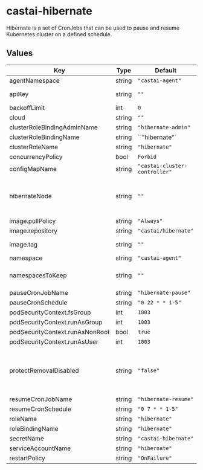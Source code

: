 # castai-hibernate

Hibernate is a set of CronJobs that can be used to pause and resume Kubernetes cluster on a defined schedule.

## Values

| Key | Type | Default | Description |
|-----|------|---------|-------------|
| agentNamespace | string | `"castai-agent"` |  |
| apiKey | string | `""` | API token with Full Access permissions and encode base64 |
| backoffLimit | int | `0` |  |
| cloud | string | `""` | Cloud env variable to [EKS|GKE|AKS] |
| clusterRoleBindingAdminName | string | `"hibernate-admin"` |  |
| clusterRoleBindingName | string | ``"hibernate"` |  |
| clusterRoleName | string | `"hibernate"` |  |
| concurrencyPolicy | bool | `Forbid` |  |
| configMapName | string | `"castai-cluster-controller"` |  |
| hibernateNode | string | `""`  | Set the HIBERNATE_NODE environment variable to override the default node sizing selections. Make sure the size selected is appropriate for your cloud. |
| image.pullPolicy | string | `"Always"` |  |
| image.repository | string | `"castai/hibernate"` |  |
| image.tag | string | `""` | Tag is set using Chart.yaml appVersion field. |
| namespace | string | `"castai-agent"` |  |
| namespacesToKeep | string | `""` | Set the NAMESPACES_TO_KEEP environment variable to override, "opa,istio"" |
| pauseCronJobName | string | `"hibernate-pause"` |  |
| pauseCronSchedule | string | `"0 22 * * 1-5"` | Schedule to pause cluster. |
| podSecurityContext.fsGroup | int | `1003` |  |
| podSecurityContext.runAsGroup | int | `1003` |  |
| podSecurityContext.runAsNonRoot | bool | `true` |  |
| podSecurityContext.runAsUser | int | `1003` |  |
| protectRemovalDisabled | string | `"false"` | Override default "PROTECT_EVICTION_DISABLED" and set to "true" to prevent the removal of removal-disabled nodes from being removed during hibernate. |
| resumeCronJobName | string | `"hibernate-resume"` | |
| resumeCronSchedule | string | `"0 7 * * 1-5"` | Schedule to resume cluster. |
| roleName| string | `"hibernate"` |  |
| roleBindingName | string | `"hibernate"` |  |
| secretName | string | `"castai-hibernate"` |  |
| serviceAccountName | string | `"hibernate"` |  |
| restartPolicy | string | `"OnFailure"` |  |

